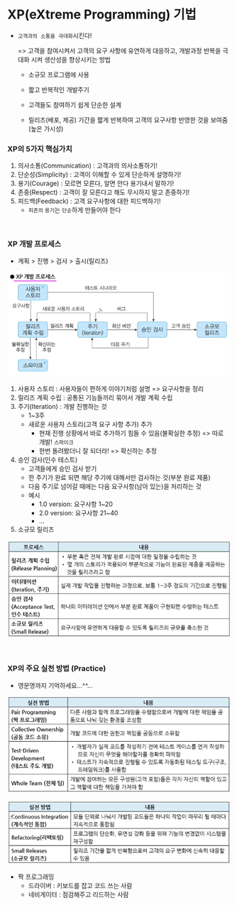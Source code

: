 # XP(eXtreme Programming) 기법

* `고객과의 소통을 극대화`시킨다!

  => 고객을 참여시켜서 고객의 요구 사항에 유연하게 대응하고, 개발과정 반복을 극대화 시켜 생산성을 향상시키는 방법

  * 소규모 프로그램에 사용

  * 짧고 반복적인 개발주기
  * 고객들도 참여하기 쉽게 단순한 설계
  * 릴리즈(배포, 제공) 기간을 짧게 반복하여 고객의 요구사항 반영한 것을 보여줌(높은 가시성)

### XP의 5가지 핵심가치

1. 의사소통(Communication) : 고객과의 의사소통하기!
2. 단순성(Simplicity) : 고객이 이해할 수 있게 단순하게 설명하기!
3. 용기(Courage) : 모르면 모른다, 알면 안다 용기내서 말하기!
4. 존중(Respect) : 고객이 잘 모른다고 해도 무시하지 말고 존중하기!
5. 피드백(Feedback) : 고객 요구사항에 대한 피드백하기!
   * `피존의` `용기`는 `단순`하게 만들어야 한다

<br/>

### XP 개발 프로세스

* 계획 > 진행 > 검사 > 출시(릴리즈)

![image-20220626212737274](03_XP기법.assets/image-20220626212737274.png)

1. 사용자 스토리 : 사용자들이 편하게 이야기처럼 설명 => 요구사항을 정리
2. 릴리즈 계획 수립 : 공통된 기능들끼리 묶어서 개발 계획 수립
3. 주기(Iteration) : 개발 진행하는 것
   * 1~3주
   * 새로운 사용자 스토리(고객 요구 사항 추가) 추가
     * 현재 진행 상황에서 바로 추가하기 힘들 수 있음(불확실한 추정) => 따로 개발! `스파이크`
     * 한번 돌려봤더니 잘 되더라! => 확신하는 추정
4. 승인 검사(인수 테스트)
   * 고객들에게 승인 검사 받기
   * 한 주기가 완료 되면 해당 주기에 대해서만 검사하는 것(부분 완료 제품)
   * 다음 주기로 넘어갈 때에는 다음 요구사항(남아 있는)을 처리하는 것
   * 예시
     * 1.0 version: 요구사항 1~20
     * 2.0 version: 요구사항 21~40
     * ...
5. 소규모 릴리즈

![image-20220626215347156](03_XP기법.assets/image-20220626215347156.png)

<br/>

### XP의 주요 실천 방법 (Practice)

* 영문명까지 기억하세요...^^...

![image-20220626215615025](03_XP기법.assets/image-20220626215615025.png)

![image-20220626220218807](03_XP기법.assets/image-20220626220218807.png)

* 짝 프로그래밍
  * 드라이버 : 키보드를 잡고 코드 쓰는 사람
  * 네비게이터 : 점검해주고 리드하는 사람